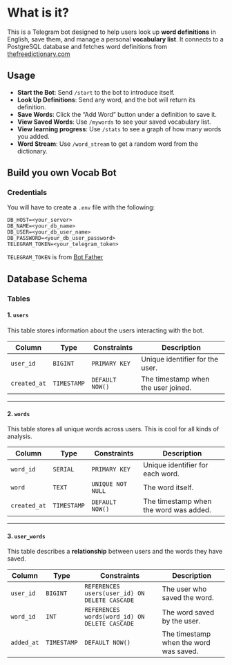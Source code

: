 # What is it?

This is a Telegram bot designed to help users look up **word definitions** in English, save them, and manage a personal **vocabulary list**. It connects to a PostgreSQL database and fetches word definitions from [thefreedictionary.com](https://thefreedictionary.com)

## Usage

- **Start the Bot**: Send `/start` to the bot to introduce itself.
- **Look Up Definitions**: Send any word, and the bot will return its definition.
- **Save Words**: Click the “Add Word” button under a definition to save it.
- **View Saved Words**: Use `/mywords` to see your saved vocabulary list.
- **View learning progress**: Use `/stats` to see a graph of how many words you added.
- **Word Stream**: Use `/word_stream` to get a random word from the dictionary.

## Build you own Vocab Bot

### Credentials

You will have to create a `.env` file with the following:

```env
DB_HOST=<your_server>
DB_NAME=<your_db_name>
DB_USER=<your_db_user_name>
DB_PASSWORD=<your_db_user_password>
TELEGRAM_TOKEN=<your_telegram_token>
```

`TELEGRAM_TOKEN` is from [Bot Father](https://t.me/BotFather)

## Database Schema

### Tables

#### 1. `users`

This table stores information about the users interacting with the bot.

| Column       | Type        | Constraints     | Description                         |
| ------------ | ----------- | --------------- | ----------------------------------- |
| `user_id`    | `BIGINT`    | `PRIMARY KEY`   | Unique identifier for the user.     |
| `created_at` | `TIMESTAMP` | `DEFAULT NOW()` | The timestamp when the user joined. |

---

#### 2. `words`

This table stores all unique words across users. This is cool for all kinds of analysis.

| Column       | Type        | Constraints       | Description                            |
| ------------ | ----------- | ----------------- | -------------------------------------- |
| `word_id`    | `SERIAL`    | `PRIMARY KEY`     | Unique identifier for each word.       |
| `word`       | `TEXT`      | `UNIQUE NOT NULL` | The word itself.                       |
| `created_at` | `TIMESTAMP` | `DEFAULT NOW()`   | The timestamp when the word was added. |

---

#### 3. `user_words`

This table describes a **relationship** between users and the words they have saved.

| Column     | Type        | Constraints                                   | Description                            |
| ---------- | ----------- | --------------------------------------------- | -------------------------------------- |
| `user_id`  | `BIGINT`    | `REFERENCES users(user_id) ON DELETE CASCADE` | The user who saved the word.           |
| `word_id`  | `INT`       | `REFERENCES words(word_id) ON DELETE CASCADE` | The word saved by the user.            |
| `added_at` | `TIMESTAMP` | `DEFAULT NOW()`                               | The timestamp when the word was saved. |
